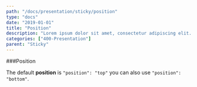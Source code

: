 ```yaml
---
path: "/docs/presentation/sticky/position"
type: "docs"
date: "2019-01-01"
title: "Position"
description: "Lorem ipsum dolor sit amet, consectetur adipiscing elit. Nunc tempus laoreet leo sit amet iaculis."
categories: ["400-Presentation"]
parent: "Sticky"
---
```


###Position

The default **position** is `"position": "top"` you can also use `"position": "bottom"`.

<demo>
  <div class="demo_item" data-iframe="iframe/demos/sticky/position">
</demo>
